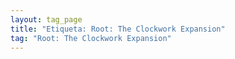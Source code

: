 ```yaml
---
layout: tag_page
title: "Etiqueta: Root: The Clockwork Expansion"
tag: "Root: The Clockwork Expansion"
---
```

